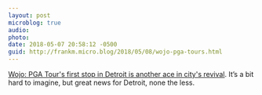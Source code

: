 ```yaml
---
layout: post
microblog: true
audio: 
photo: 
date: 2018-05-07 20:58:12 -0500
guid: http://frankm.micro.blog/2018/05/08/wojo-pga-tours.html
---
```

 [Wojo: PGA Tour's first stop in Detroit is another ace in city's revival](https://www.detroitnews.com/story/sports/columnists/bob-wojnowski/2018/05/07/wojo-detroit-pga-tour-quicken-loans/34670853/). It’s a bit hard to imagine, but great news for Detroit, none the less. 
